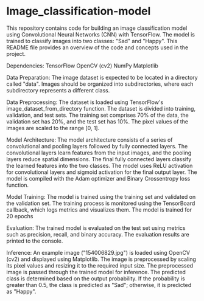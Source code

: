 # Image_classification-model
This repository contains code for building an image classification model using Convolutional Neural Networks (CNN) with TensorFlow. The model is trained to classify images into two classes: "Sad" and "Happy". This README file provides an overview of the code and concepts used in the project.

Dependencies:
TensorFlow
OpenCV (cv2)
NumPy
Matplotlib

Data Preparation:
The image dataset is expected to be located in a directory called "data".
Images should be organized into subdirectories, where each subdirectory represents a different class.

Data Preprocessing:
The dataset is loaded using TensorFlow's image_dataset_from_directory function.
The dataset is divided into training, validation, and test sets.
The training set comprises 70% of the data, the validation set has 20%, and the test set has 10%.
The pixel values of the images are scaled to the range [0, 1].

Model Architecture:
The model architecture consists of a series of convolutional and pooling layers followed by fully connected layers.
The convolutional layers learn features from the input images, and the pooling layers reduce spatial dimensions.
The final fully connected layers classify the learned features into the two classes.
The model uses ReLU activation for convolutional layers and sigmoid activation for the final output layer.
The model is compiled with the Adam optimizer and Binary Crossentropy loss function.

Model Training:
The model is trained using the training set and validated on the validation set.
The training process is monitored using the TensorBoard callback, which logs metrics and visualizes them.
The model is trained for 20 epochs

Evaluation:
The trained model is evaluated on the test set using metrics such as precision, recall, and binary accuracy.
The evaluation results are printed to the console.

Inference:
An example image ("154006829.jpg") is loaded using OpenCV (cv2) and displayed using Matplotlib.
The image is preprocessed by scaling its pixel values and resizing it to the required input size.
The preprocessed image is passed through the trained model for inference.
The predicted class is determined based on the output probability. If the probability is greater than 0.5, the class is predicted as "Sad"; otherwise, it is predicted as "Happy".
